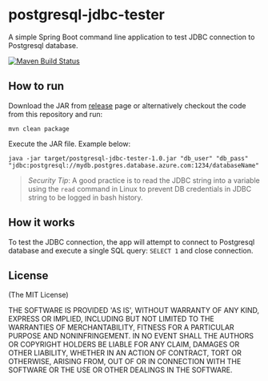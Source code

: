 # postgresql-jdbc-tester

A simple Spring Boot command line application to test JDBC connection to Postgresql database.

[![Maven Build Status](https://github.com/aimtiaz11/postgresql-jdbc-tester/actions/workflows/maven.yml/badge.svg)](https://github.com/aimtiaz11/postgresql-jdbc-tester/actions/workflows/maven.yml)


## How to run

Download the JAR from [release](https://github.com/aimtiaz11/postgresql-jdbc-tester/releases/tag/1.0) page or alternatively checkout the code from this repository and run:

```
mvn clean package
```

Execute the JAR file. Example below:

```
java -jar target/postgresql-jdbc-tester-1.0.jar "db_user" "db_pass" "jdbc:postgresql://mydb.postgres.database.azure.com:1234/databaseName"
```

> *Security Tip*: A good practice is to read the JDBC string into a variable using the `read` command in Linux to prevent DB credentials in JDBC string to be logged in bash history.

## How it works

To test the JDBC connection, the app will attempt to connect to Postgresql database and execute a single SQL query: `SELECT 1` and close connection.

## License
(The MIT License)

THE SOFTWARE IS PROVIDED 'AS IS', WITHOUT WARRANTY OF ANY KIND, EXPRESS OR IMPLIED, INCLUDING BUT NOT LIMITED TO THE WARRANTIES OF MERCHANTABILITY, FITNESS FOR A PARTICULAR PURPOSE AND NONINFRINGEMENT. IN NO EVENT SHALL THE AUTHORS OR COPYRIGHT HOLDERS BE LIABLE FOR ANY CLAIM, DAMAGES OR OTHER LIABILITY, WHETHER IN AN ACTION OF CONTRACT, TORT OR OTHERWISE, ARISING FROM, OUT OF OR IN CONNECTION WITH THE SOFTWARE OR THE USE OR OTHER DEALINGS IN THE SOFTWARE.

